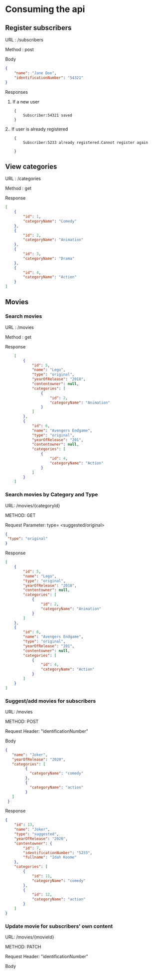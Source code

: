 Consuming the api
======

## Register subscribers
URL :  /subscribers

Method : post

Body

```json
{
    "name": "Jane Doe",
    "identificationNumber": "54321"
}
```
Responses
  1. If a new user
```text
    {
        Subscriber:54321 saved
    }
```

  2.. If user is already registered 
```text
    {
        Subscriber:5233 already registered.Cannot register again
    
    }
```
## View categories

URL :  /categories

Method : get

Response

```json
[
    {
        "id": 1,
        "categoryName": "Comedy"
    },
    {
        "id": 2,
        "categoryName": "Animation"
    },
    {
        "id": 3,
        "categoryName": "Drama"
    },
    {
        "id": 4,
        "categoryName": "Action"
    }
]
```
## Movies

   ###  Search movies 

URL :  /movies

Method : get

Response

```json
    [
        {
            "id": 5,
            "name": "Lego",
            "type": "original",
            "yearOfRelease": "2018",
            "contentowner": null,
            "categories": [
                {
                    "id": 2,
                    "categoryName": "Animation"
                }
            ]
        },
        {
            "id": 6,
            "name": "Avengers Endgame",
            "type": "original",
            "yearOfRelease": "201",
            "contentowner": null,
            "categories": [
                {
                    "id": 4,
                    "categoryName": "Action"
                }
            ]
        }
    ]
```

###  Search movies by Category and Type

URL: /movies/{categoryId}

METHOD: GET

Request Parameter: type= <suggested/original>

```json
{
 "type": "original"
}
```

Response
```json
[
    {
        "id": 5,
        "name": "Lego",
        "type": "original",
        "yearOfRelease": "2018",
        "contentowner": null,
        "categories": [
            {
                "id": 2,
                "categoryName": "Animation"
            }
        ]
    },
    {
        "id": 6,
        "name": "Avengers Endgame",
        "type": "original",
        "yearOfRelease": "201",
        "contentowner": null,
        "categories": [
            {
                "id": 4,
                "categoryName": "Action"
            }
        ]
    }
]
```

###  Suggest/add movies for subscribers
URL: /movies

METHOD: POST

Request Header: "identificationNumber"

Body

```json
{
   "name": "Joker",
   "yearOfRelease": "2020",
   "categories": [
         {
           "categoryName": "comedy"
         },
         {
           "categoryName": "action"
         }
   ]
 }
```

Response
```json
{
    "id": 13,
    "name": "Joker",
    "type": "suggested",
    "yearOfRelease": "2020",
    "contentowner": {
        "id": 7,
        "identificationNumber": "5233",
        "fullname": "Idah Koome"
    },
    "categories": [
        {
            "id": 11,
            "categoryName": "comedy"
        },
        {
            "id": 12,
            "categoryName": "action"
        }
    ]
}
```
###  Update movie for subscribers' own content
URL: /movies/{movieId}

METHOD: PATCH

Request Header: "identificationNumber"

Body
```json

```




 



   

 